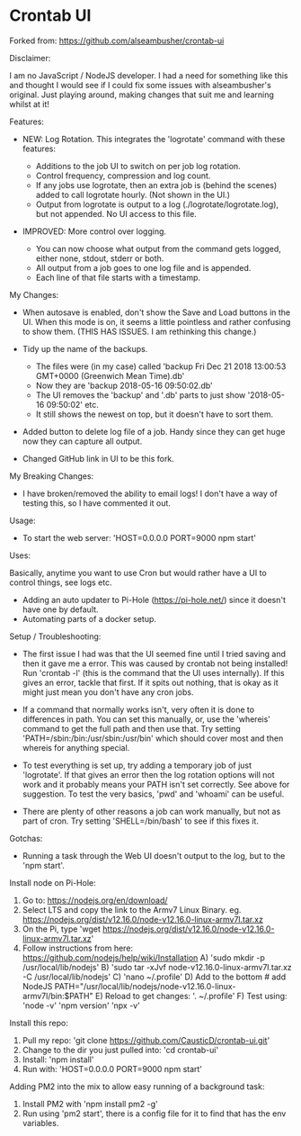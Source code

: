 Crontab UI
==========

Forked from: https://github.com/alseambusher/crontab-ui

Disclaimer:

I am no JavaScript / NodeJS developer. I had a need for something like this and thought I would see if I could fix some issues with alseambusher's original. Just playing around, making changes that suit me and learning whilst at it!

Features:
- NEW: Log Rotation. This integrates the 'logrotate' command with these features:
    - Additions to the job UI to switch on per job log rotation.
    - Control frequency, compression and log count.
    - If any jobs use logrotate, then an extra job is (behind the scenes) added to call logrotate hourly. (Not shown in the UI.)
    - Output from logrotate is output to a log (./logrotate/logrotate.log), but not appended. No UI access to this file.

- IMPROVED: More control over logging.
    - You can now choose what output from the command gets logged, either none, stdout, stderr or both.
    - All output from a job goes to one log file and is appended.
    - Each line of that file starts with a timestamp.

My Changes:

- When autosave is enabled, don't show the Save and Load buttons in the UI. When this mode is on, it seems a little pointless and rather confusing to show them. (THIS HAS ISSUES. I am rethinking this change.)

- Tidy up the name of the backups.
    - The files were (in my case) called 'backup Fri Dec 21 2018 13:00:53 GMT+0000 (Greenwich Mean Time).db'
    - Now they are 'backup 2018-05-16 09:50:02.db'
    - The UI removes the 'backup' and '.db' parts to just show '2018-05-16 09:50:02' etc.
    - It still shows the newest on top, but it doesn't have to sort them.
    
- Added button to delete log file of a job. Handy since they can get huge now they can capture all output.

- Changed GitHub link in UI to be this fork.

My Breaking Changes:

- I have broken/removed the ability to email logs! I don't have a way of testing this, so I have commented it out.

Usage:

- To start the web server:
        'HOST=0.0.0.0 PORT=9000 npm start'
        
Uses:

Basically, anytime you want to use Cron but would rather have a UI to control things, see logs etc. 

- Adding an auto updater to Pi-Hole (https://pi-hole.net/) since it doesn't have one by default.
- Automating parts of a docker setup.

Setup / Troubleshooting:

- The first issue I had was that the UI seemed fine until I tried saving and then it gave me a error. This was caused by crontab not being installed! Run 'crontab -l' (this is the command that the UI uses internally). If this gives an error, tackle that first. If it spits out nothing, that is okay as it might just mean you don't have any cron jobs.

- If a command that normally works isn't, very often it is done to differences in path. You can set this manually, or, use the 'whereis' command to get the full path and then use that. Try setting 'PATH=/sbin:/bin:/usr/sbin:/usr/bin' which should cover most and then whereis for anything special.

- To test everything is set up, try adding a temporary job of just 'logrotate'. If that gives an error then the log rotation options will not work and it probably means your PATH isn't set correctly. See above for suggestion. To test the very basics, 'pwd' and 'whoami' can be useful.

- There are plenty of other reasons a job can work manually, but not as part of cron. Try setting 'SHELL=/bin/bash' to see if this fixes it.

Gotchas:

- Running a task through the Web UI doesn't output to the log, but to the 'npm start'.

Install node on Pi-Hole:

1) Go to: https://nodejs.org/en/download/
2) Select LTS and copy the link to the Armv7 Linux Binary. eg. https://nodejs.org/dist/v12.16.0/node-v12.16.0-linux-armv7l.tar.xz
3) On the Pi, type 'wget https://nodejs.org/dist/v12.16.0/node-v12.16.0-linux-armv7l.tar.xz'
4) Follow instructions from here: https://github.com/nodejs/help/wiki/Installation
	A) 'sudo mkdir -p /usr/local/lib/nodejs'
	B) 'sudo tar -xJvf node-v12.16.0-linux-armv7l.tar.xz -C /usr/local/lib/nodejs'
	C) 'nano ~/.profile'
	D) Add to the bottom
		# add NodeJS
		PATH="/usr/local/lib/nodejs/node-v12.16.0-linux-armv7l/bin:$PATH"
	E) Reload to get changes: '. ~/.profile'
	F) Test using:
		'node -v'
		'npm version'
		'npx -v'
        
Install this repo:

1) Pull my repo: 'git clone https://github.com/CausticD/crontab-ui.git'
2) Change to the dir you just pulled into: 'cd crontab-ui'
3) Install: 'npm install'
4) Run with: 'HOST=0.0.0.0 PORT=9000 npm start'

Adding PM2 into the mix to allow easy running of a background task:

1) Install PM2 with 'npm install pm2 -g'
2) Run using 'pm2 start', there is a config file for it to find that has the env variables.
